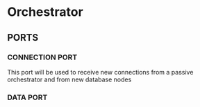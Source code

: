 # Orchestrator

## PORTS

### CONNECTION PORT

This port will be used to receive new connections from a passive orchestrator and from new database nodes

### DATA PORT
